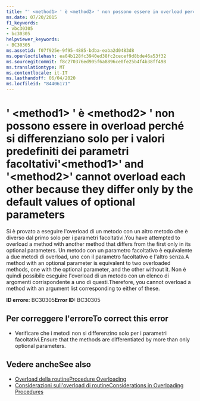 ```yaml
---
title: "' <method1> ' è <method2> ' non possono essere in overload perché si differenziano solo per i valori predefiniti dei parametri facoltativi"
ms.date: 07/20/2015
f1_keywords:
- vbc30305
- bc30305
helpviewer_keywords:
- BC30305
ms.assetid: f07f925e-9f95-4885-bdba-eaba2d0483d8
ms.openlocfilehash: ea04b128fc3940ed38fc2cecef9d8bde46a53f32
ms.sourcegitcommit: f8c270376ed905f6a8896ce0fe25b4f4b38ff498
ms.translationtype: MT
ms.contentlocale: it-IT
ms.lasthandoff: 06/04/2020
ms.locfileid: "84406171"
---
```

# <a name="method1-and-method2-cannot-overload-each-other-because-they-differ-only-by-the-default-values-of-optional-parameters"></a><span data-ttu-id="abe3b-102">' \<method1> ' è \<method2> ' non possono essere in overload perché si differenziano solo per i valori predefiniti dei parametri facoltativi</span><span class="sxs-lookup"><span data-stu-id="abe3b-102">'\<method1>' and '\<method2>' cannot overload each other because they differ only by the default values of optional parameters</span></span>
<span data-ttu-id="abe3b-103">Si è provato a eseguire l'overload di un metodo con un altro metodo che è diverso dal primo solo per i parametri facoltativi.</span><span class="sxs-lookup"><span data-stu-id="abe3b-103">You have attempted to overload a method with another method that differs from the first only in its optional parameters.</span></span> <span data-ttu-id="abe3b-104">Un metodo con un parametro facoltativo è equivalente a due metodi di overload, uno con il parametro facoltativo e l'altro senza.</span><span class="sxs-lookup"><span data-stu-id="abe3b-104">A method with an optional parameter is equivalent to two overloaded methods, one with the optional parameter, and the other without it.</span></span> <span data-ttu-id="abe3b-105">Non è quindi possibile eseguire l'overload di un metodo con un elenco di argomenti corrispondente a uno di questi.</span><span class="sxs-lookup"><span data-stu-id="abe3b-105">Therefore, you cannot overload a method with an argument list corresponding to either of these.</span></span>  
  
 <span data-ttu-id="abe3b-106">**ID errore:** BC30305</span><span class="sxs-lookup"><span data-stu-id="abe3b-106">**Error ID:** BC30305</span></span>  
  
## <a name="to-correct-this-error"></a><span data-ttu-id="abe3b-107">Per correggere l'errore</span><span class="sxs-lookup"><span data-stu-id="abe3b-107">To correct this error</span></span>  
  
- <span data-ttu-id="abe3b-108">Verificare che i metodi non si differenzino solo per i parametri facoltativi.</span><span class="sxs-lookup"><span data-stu-id="abe3b-108">Ensure that the methods are differentiated by more than only optional parameters.</span></span>  
  
## <a name="see-also"></a><span data-ttu-id="abe3b-109">Vedere anche</span><span class="sxs-lookup"><span data-stu-id="abe3b-109">See also</span></span>

- [<span data-ttu-id="abe3b-110">Overload della routine</span><span class="sxs-lookup"><span data-stu-id="abe3b-110">Procedure Overloading</span></span>](../programming-guide/language-features/procedures/procedure-overloading.md)
- [<span data-ttu-id="abe3b-111">Considerazioni sull'overload di routine</span><span class="sxs-lookup"><span data-stu-id="abe3b-111">Considerations in Overloading Procedures</span></span>](../programming-guide/language-features/procedures/considerations-in-overloading-procedures.md)
